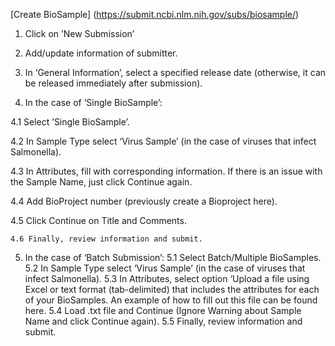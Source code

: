 [Create BioSample] (https://submit.ncbi.nlm.nih.gov/subs/biosample/)

1. Click on ’New Submission’

2. Add/update information of submitter.

3. In ‘General Information’, select a specified release date (otherwise, it can be released immediately after submission).

4. In the case of ‘Single BioSample’:

  4.1 Select ’Single BioSample’.

  4.2 In Sample Type select ‘Virus Sample’  (in the case of viruses that infect Salmonella).

  4.3 In Attributes, fill with corresponding information. If there is an issue with the Sample Name, just click Continue again.

  4.4 Add BioProject number (previously create a Bioproject here).

  4.5 Click Continue on Title and Comments.
  
	4.6 Finally, review information and submit.

5. In the case of ‘Batch Submission’:
	5.1 Select Batch/Multiple BioSamples.
	5.2 In Sample Type select ‘Virus Sample’  (in the case of viruses that infect Salmonella).
	5.3 In Attributes, select option ‘Upload a file using Excel or text format (tab-delimited) that includes the attributes for each of your BioSamples. An example of how to fill out this file can be found here.
	5.4 Load .txt file and Continue (Ignore Warning about Sample Name and click Continue again).
	5.5 Finally, review information and submit.
